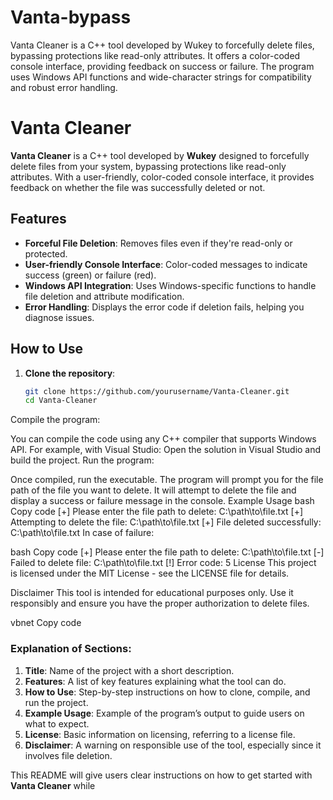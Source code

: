 # Vanta-bypass
Vanta Cleaner is a C++ tool developed by Wukey to forcefully delete files, bypassing protections like read-only attributes. It offers a color-coded console interface, providing feedback on success or failure. The program uses Windows API functions and wide-character strings for compatibility and robust error handling.



# Vanta Cleaner

**Vanta Cleaner** is a C++ tool developed by **Wukey** designed to forcefully delete files from your system, bypassing protections like read-only attributes. With a user-friendly, color-coded console interface, it provides feedback on whether the file was successfully deleted or not.

## Features

- **Forceful File Deletion**: Removes files even if they're read-only or protected.
- **User-friendly Console Interface**: Color-coded messages to indicate success (green) or failure (red).
- **Windows API Integration**: Uses Windows-specific functions to handle file deletion and attribute modification.
- **Error Handling**: Displays the error code if deletion fails, helping you diagnose issues.

## How to Use

1. **Clone the repository**:

   ```bash
   git clone https://github.com/yourusername/Vanta-Cleaner.git
   cd Vanta-Cleaner
Compile the program:

You can compile the code using any C++ compiler that supports Windows API. For example, with Visual Studio:
Open the solution in Visual Studio and build the project.
Run the program:

Once compiled, run the executable.
The program will prompt you for the file path of the file you want to delete.
It will attempt to delete the file and display a success or failure message in the console.
Example Usage
bash
Copy code
[+] Please enter the file path to delete: C:\path\to\file.txt
[+] Attempting to delete the file: C:\path\to\file.txt
[+] File deleted successfully: C:\path\to\file.txt
In case of failure:

bash
Copy code
[+] Please enter the file path to delete: C:\path\to\file.txt
[-] Failed to delete file: C:\path\to\file.txt
[!] Error code: 5
License
This project is licensed under the MIT License - see the LICENSE file for details.

Disclaimer
This tool is intended for educational purposes only. Use it responsibly and ensure you have the proper authorization to delete files.

vbnet
Copy code

### Explanation of Sections:

1. **Title**: Name of the project with a short description.
2. **Features**: A list of key features explaining what the tool can do.
3. **How to Use**: Step-by-step instructions on how to clone, compile, and run the project.
4. **Example Usage**: Example of the program’s output to guide users on what to expect.
5. **License**: Basic information on licensing, referring to a license file.
6. **Disclaimer**: A warning on responsible use of the tool, especially since it involves file deletion.

This README will give users clear instructions on how to get started with **Vanta Cleaner** while 
